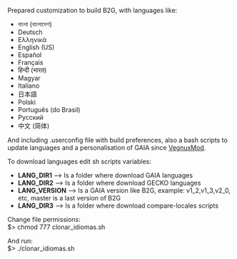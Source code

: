 Prepared customization to build B2G, with languages like:
- বাংলা (বাংলাদেশ)
- Deutsch
- Ελληνικά
- English (US)
- Español
- Français
- हिन्दी (भारत)
- Magyar
- Italiano
- 日本語
- Polski
- Português (do Brasil)
- Русский
- 中文 (简体)


And including .userconfig file with build preferences, also a bash scripts to update languages and a personalisation of GAIA since <a href="https://vegnuxmod.wordpress.com" target="_blank">VegnuxMod</a>.

To download languages edit sh scripts variables:

- <b>LANG_DIR1</b> --> Is a folder where download GAIA languages
- <b>LANG_DIR2</b> --> Is a folder where download GECKO languages
- <b>LANG_VERSION</b>  --> Is a GAIA version like B2G, example: v1_2,v1_3,v2_0, etc, master is a last version of B2G
- <b>LANG_DIR3</b> --> Is a folder where download compare-locales scripts

Change file permissions:<br>
$>  chmod 777 clonar_idiomas.sh

And run:<br>
$>  ./clonar_idiomas.sh
